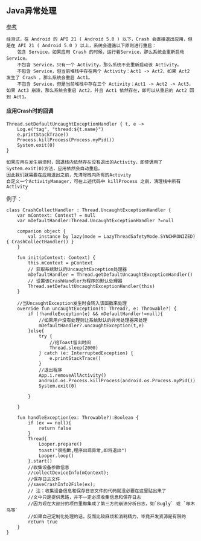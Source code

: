 
## Java异常处理

[参考](https://www.jianshu.com/p/eb34c5df30e5)    
    
    经测试，在 Android 的 API 21 ( Android 5.0 ) 以下，Crash 会直接退出应用，但是在 API 21 ( Android 5.0 ) 以上，系统会遵循以下原则进行重启：
        包含 Service，如果应用 Crash 的时候，运行着Service，那么系统会重新启动 Service。
        不包含 Service，只有一个 Activity，那么系统不会重新启动该 Activity。
        不包含 Service，但当前堆栈中存在两个 Activity：Act1 -> Act2，如果 Act2 发生了 Crash ，那么系统会重启 Act1。
        不包含 Service，但是当前堆栈中存在三个 Activity：Act1 -> Act2 -> Act3，如果 Act3 崩溃，那么系统会重启 Act2，并且 Act1 依然存在，即可以从重启的 Act2 回到 Act1。
    
#### 应用Crash时的回调
    
    Thread.setDefaultUncaughtExceptionHandler { t, e ->
        Log.e("tag", "thread:${t.name}")
        e.printStackTrace()
        Process.killProcess(Process.myPid())
        System.exit(0)
    }
    
    如果应用在发生崩溃时，回退栈内依然存在没有退出的Activity，即使调用了System.exit(0)方法，应用依然会自动重启。
    因此我们就需要在应用退出之前，先清除栈内所有的Activity
    自定义一个ActivityManager，可在上述代码中 killProcess 之前，清理栈中所有Activity
   
例子：    
```
class CrashCollectHandler : Thread.UncaughtExceptionHandler {
    var mContext: Context? = null
    var mDefaultHandler:Thread.UncaughtExceptionHandler ?=null
    
    companion object {
        val instance by lazy(mode = LazyThreadSafetyMode.SYNCHRONIZED) { CrashCollectHandler() }
    }
    
    fun init(pContext: Context) {
        this.mContext = pContext
        // 获取系统默认的UncaughtException处理器
        mDefaultHandler = Thread.getDefaultUncaughtExceptionHandler()
        // 设置该CrashHandler为程序的默认处理器
        Thread.setDefaultUncaughtExceptionHandler(this)
    }
    
    //当UncaughtException发生时会转入该函数来处理
    override fun uncaughtException(t: Thread?, e: Throwable?) {
        if (!handleException(e) && mDefaultHandler!=null){
            //如果用户没有处理则让系统默认的异常处理器来处理
            mDefaultHandler?.uncaughtException(t,e)
        }else{
            try {
                //给Toast留出时间
                Thread.sleep(2000)
            } catch (e: InterruptedException) {
                e.printStackTrace()
            }
            //退出程序
            App.i.removeAllActivity()
            android.os.Process.killProcess(android.os.Process.myPid())
            System.exit(0)

        }

    }
    
    fun handleException(ex: Throwable?):Boolean {
        if (ex == null){
            return false
        }
        Thread{
            Looper.prepare()
            toast("很抱歉,程序出现异常,即将退出")
            Looper.loop()
        }.start()
        //收集设备参数信息
        //collectDeviceInfo(mContext);
        //保存日志文件
        //saveCrashInfo2File(ex);
        // 注：收集设备信息和保存日志文件的代码就没必要在这里贴出来了
        //文中只是提供思路，并不一定必须收集信息和保存日志
        //因为现在大部分的项目里都集成了第三方的崩溃分析日志，如`Bugly` 或 `啄木鸟等`
        //如果自己定制化处理的话，反而比较麻烦和消耗精力，毕竟开发资源是有限的
        return true
    }
}
```    